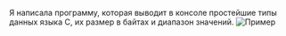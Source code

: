 Я написала программу, которая выводит в консоле простейшие типы данных языка С, их размер в байтах и диапазон значений.
![Пример](https://raw.githubusercontent.com/Tanya-12/SP_lab0/master/Пример.png "Пример")
